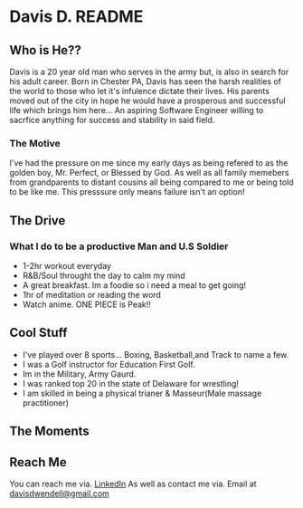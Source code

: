 # Davis D. README

## Who is He??

Davis is a 20 year old man who serves in the army but, is also in search for his adult career. Born in Chester PA, Davis has seen the harsh realities of the world to those who let it's infulence dictate their lives. His parents moved out of the city in hope he would have a prosperous and successful life which brings him here... An aspiring Software Engineer willing to sacrfice anything for success and stability in said field.

### The Motive

 I've had the pressure on me since my early days as being refered to as the golden boy, Mr. Perfect, or Blessed by God. As well as all family memebers from grandparents to distant cousins all being compared to me or being told to be like me. This presssure only means failure isn't an option!

## The Drive

### What I do to be a productive Man and U.S Soldier

* 1-2hr workout everyday
* R&B/Soul throught the day to calm my mind
* A great breakfast. Im a foodie so i need a meal to get going!
* 1hr of meditation or reading the word
* Watch anime. ONE PIECE is Peak!!

## Cool Stuff

* I've played over 8 sports... Boxing, Basketball,and Track to name a few.
* I was a Golf instructor for Education First Golf.
* Im in the Military, Army Gaurd.
* I was ranked top 20 in the state of Delaware for wrestling!
* I am skilled in being a physical trianer & Masseur(Male massage practitioner)

## The Moments



## Reach Me

You can reach me via. <a href="https://www.linkedin.com/in/davisdw2004">LinkedIn</a> As well as contact me via. Email at davisdwendell@gmail.com